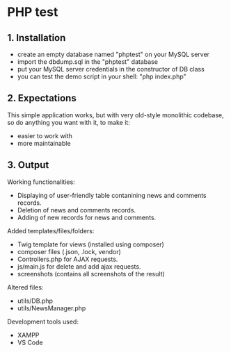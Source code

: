 # PHP test

## 1. Installation

  - create an empty database named "phptest" on your MySQL server
  - import the dbdump.sql in the "phptest" database
  - put your MySQL server credentials in the constructor of DB class
  - you can test the demo script in your shell: "php index.php"

## 2. Expectations

This simple application works, but with very old-style monolithic codebase, so do anything you want with it, to make it:

  - easier to work with
  - more maintainable

  ## 3. Output

Working functionalities:

  - Displaying of user-friendly table contanining news and comments records.
  - Deletion of news and comments records.
  - Adding of new records for news and comments.
  
Added templates/files/folders:

- Twig template for views (installed using composer)
- composer files (.json, .lock, vendor)
- Controllers.php for AJAX requests.
- js/main.js for delete and add ajax requests.
- screenshots (contains all screenshots of the result)

Altered files:

- utils/DB.php
- utils/NewsManager.php

Development tools used:

- XAMPP
- VS Code
